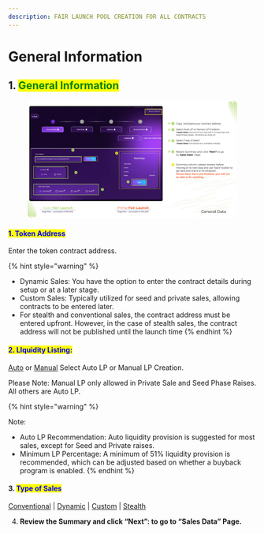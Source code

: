 ```yaml
---
description: FAIR LAUNCH POOL CREATION FOR ALL CONTRACTS
---
```


# General Information

## 1. <mark style="color:green;">General Information</mark>

<figure><img src="../../../../.gitbook/assets/APEX FAIR LAUNCH GENERAL.png" alt=""><figcaption></figcaption></figure>

#### <mark style="color:blue;">**1. Token Address**</mark>

&#x20;           Enter the token contract address.

{% hint style="warning" %}


* Dynamic Sales: You have the option to enter the contract details during setup or at a later stage.
* Custom Sales: Typically utilized for seed and private sales, allowing contracts to be entered later.
* For stealth and conventional sales, the contract address must be entered upfront. However, in the case of stealth sales, the contract address will not be published until the launch time
{% endhint %}

#### &#x20; <mark style="color:blue;">2. LI</mark><mark style="color:blue;">**quidity Listing:**</mark>

&#x20;         [  Auto](../../../../solana-chain/solana-chain/roger-pad-details/varied-sales-options/lp-creation.md) or [Manual](../../../../solana-chain/solana-chain/roger-pad-details/varied-sales-options/lp-creation.md)  Select Auto LP or Manual LP Creation.

Please Note: Manual LP only allowed in Private Sale and Seed Phase Raises. All others are Auto LP.

{% hint style="warning" %}


Note:

* Auto LP Recommendation: Auto liquidity provision is suggested for most sales, except for Seed and Private raises.
* Minimum LP Percentage: A minimum of 51% liquidity provision is recommended, which can be adjusted based on whether a buyback program is enabled.
{% endhint %}

#### &#x20;**3.&#x20;**<mark style="color:blue;">**Type of Sales**</mark>

&#x20;           [Conventional](../../../../solana-chain/solana-chain/roger-pad-details/type-of-sales/conventional-launch.md) | [Dynamic](../../../../solana-chain/solana-chain/roger-pad-details/type-of-sales/dynamic-launch.md) | [Custom](../../../../solana-chain/solana-chain/roger-pad-details/type-of-sales/custom-launch.md) | [Stealth](../../../../solana-chain/solana-chain/roger-pad-details/type-of-sales/stealth-launch.md)

4. **Review the Summary and click “Next”: to go to “Sales Data” Page.**
